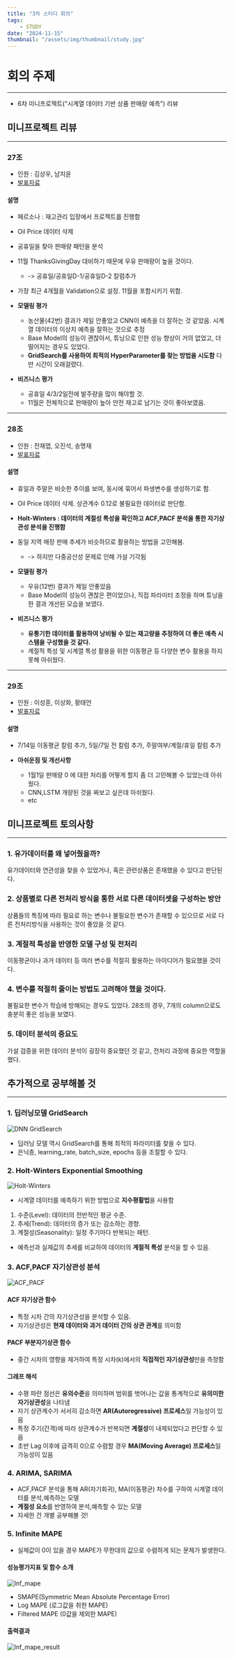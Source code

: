```yaml
---
title: "3차 스터디 회의"
tags:
    - STUDY
date: "2024-11-15"
thumbnail: "/assets/img/thumbnail/study.jpg"
---
```


# 회의 주제
---
* 6차 미니프로젝트("시계열 데이터 기반 상품 판매량 예측") 리뷰

## 미니프로젝트 리뷰
---

### 27조 
- 인원 : 김상우, 남지윤
- [발표자료](https://docs.google.com/presentation/d/1loOAjxrzyYfRfvmB7xvi6fiXxznS5Mb-/edit?usp=drive_link&ouid=110582999063746602025&rtpof=true&sd=true)

#### 설명
- 페르소나 : 재고관리 입장에서 프로젝트를 진행함
- Oil Price 데이터 삭제
- 공휴일을 찾아 판매량 패턴을 분석
- 11월 ThanksGivingDay 대비하기 때문에 우유 판매량이 높을 것이다.
    - -> 공휴일/공휴일D-1/공휴일D-2 칼럼추가
- 가장 최근 4개월을 Validation으로 설정. 11월을 포함시키기 위함.

- **모델링 평가**
    - 농산물(42번) 결과가 제일 안좋았고 CNN이 예측을 더 잘하는 것 같았음. 시계열 데이터의 이상치 예측을 잘하는 것으로 추정
    - Base Model의 성능이 괜찮아서, 튜닝으로 인한 성능 향상이 거의 없었고, 더 떨어지는 경우도 있었다.
    - **GridSearch를 사용하여 최적의 HyperParameter를 찾는 방법을 시도함** 다만 시간이 오래걸렸다.
- **비즈니스 평가**
    - 공휴일 4/3/2일전에 발주량을 많이 해야할 것.
    - 11월은 전체적으로 판매량이 높아 안전 재고로 남기는 것이 좋아보였음.

---
### 28조
- 인원 : 전재엽, 오진석, 송명재
- [발표자료](https://docs.google.com/presentation/d/1C9mm9pbhM1d3nky-IPDG_GyIPwj706UT/edit?usp=drive_link&ouid=110582999063746602025&rtpof=true&sd=true)

#### 설명
- 휴일과 주말은 비슷한 추이를 보여, 동시에 묶어서 파생변수를 생성하기로 함.
- Oil Price 데이터 삭제. 상관계수 0.12로 불필요한 데이터로 판단함.
- **Holt-Winters : 데이터의 계절성 특성을 확인하고 ACF,PACF 분석을 통한 자기상관성 분석을 진행함**
- 동일 지역 매장 판매 추세가 비슷하므로 활용하는 방법을 고민해봄.
    - -> 하지만 다중공산성 문제로 인해 가설 기각됨


- **모델링 평가**
    - 우유(12번) 결과가 제일 안좋았음
    - Base Model의 성능이 괜찮은 편이었으나, 직접 파라미터 조정을 하며 튜닝을 한 결과 개선된 모습을 보였다.
- **비즈니스 평가**
    - **유통기한 데이터를 활용하여 낭비될 수 있는 재고량을 추정하여 더 좋은 예측 시스템을 구성했을 것 같다.**
    - 계절적 특성 및 시계열 특성 활용을 위한 이동평균 등 다양한 변수 활용을 하지 못해 아쉬웠다.

---
### 29조
- 인원 : 이성훈, 이상화, 황태언
- [발표자료](https://docs.google.com/presentation/d/1oxQgknJEIxAe8R-NHMRNDL_Uqu2Sx1g4/edit?usp=drive_link&ouid=110582999063746602025&rtpof=true&sd=true)

#### 설명
- 7/14일 이동평균 칼럼 추가, 5일/7일 전 칼럼 추가, 주말여부/계절/휴일 칼럼 추가

- **아쉬운점 및 개선사항**
    - 1월1일 판매량 0 에 대한 처리를 어떻게 할지 좀 더 고민해볼 수 있었는데 아쉬웠다.
    - CNN,LSTM 개량된 것을 짜보고 싶은데 아쉬웠다.
    - etc



## 미니프로젝트 토의사항
---

### 1. 유가데이터를 왜 넣어줬을까?
유가데이터와 연관성을 찾을 수 있었거나, 혹은 관련상품은 존재했을 수 있다고 판단된다.

### 2. 상품별로 다른 전처리 방식을 통한 서로 다른 데이터셋을 구성하는 방안
상품들의 특징에 따라 필요로 하는 변수나 불필요한 변수가 존재할 수 있으므로 서로 다른 전처리방식을 사용하는 것이 좋았을 것 같다.

### 3. 계절적 특성을 반영한 모델 구성 및 전처리
이동평균이나 과거 데이터 등 여러 변수를 적절히 활용하는 아이디어가 필요했을 것이다.

### 4. 변수를 적절히 줄이는 방법도 고려해야 했을 것이다.
불필요한 변수가 학습에 방해되는 경우도 있었다. 28조의 경우, 7개의 column으로도 충분히 좋은 성능을 보였다.

### 5. 데이터 분석의 중요도
가설 검증을 위한 데이터 분석이 굉장히 중요했던 것 같고, 전처리 과정에 중요한 역할을 했다.


## 추가적으로 공부해볼 것
---

### 1. 딥러닝모델 GridSearch
![DNN GridSearch](/assets/img/study/GridSearch.PNG)
- 딥러닝 모델 역시 GridSearch를 통해 최적의 파라미터를 찾을 수 있다.
- 은닉층, learning_rate, batch_size, epochs 등을 조절할 수 있다.


### 2. Holt-Winters Exponential Smoothing
![Holt-Winters](/assets/img/study/holt_winters.png)
- 시계열 데이터를 예측하기 위한 방법으로 **지수평활법**을 사용함
1. 수준(Level): 데이터의 전반적인 평균 수준.
2. 추세(Trend): 데이터의 증가 또는 감소하는 경향.
3. 계절성(Seasonality): 일정 주기마다 반복되는 패턴.
- 예측선과 실제값의 추세를 비교하여 데이터의 **계절적 특성** 분석을 할 수 있음.


### 3. ACF,PACF 자기상관성 분석
![ACF_PACF](/assets/img/study/acf_pacf.png)

#### ACF 자기상관 함수
- 특정 시차 간의 자기상관성을 분석할 수 있음.
- 자기상관성은 **현재 데이터와 과거 데이터 간의 상관 관계**를 의미함

#### PACF 부분자기상관 함수
- 중간 시차의 영향을 제거하여 특정 시차(k)에서의 **직접적인 자기상관성**만을 측정함

#### 그래프 해석
- 수평 파란 점선은 **유의수준**을 의미하며 범위를 벗어나는 값을 통계적으로 **유의미한 자기상관성**을 나타냄
- 자기 상관계수가 서서히 감소하면 **AR(Autoregressive) 프로세스**일 가능성이 있음
- 특정 주기(간격)에 따라 상관계수가 반복되면 **계절성**이 내제되었다고 판단할 수 있음
- 초반 Lag 이후에 급격히 0으로 수렴할 경우 **MA(Moving Average) 프로세스**일 가능성이 있음

### 4. ARIMA, SARIMA
- ACF,PACF 분석을 통해 AR(자기회귀), MA(이동평균) 차수를 구하여 시계열 데이터를 분석,예측하는 모델
- **계절성 요소**를 반영하여 분석,예측할 수 있는 모델
- 자세한 건 개별 공부해볼 것!

### 5. Infinite MAPE
- 실제값이 0이 있을 경우 MAPE가 무한대의 값으로 수렴하게 되는 문제가 발생한다.

#### 성능평가지표 및 함수 소개
![Inf_mape](/assets/img/study/inf_mape.PNG)
- SMAPE(Symmetric Mean Absolute Percentage Error)
- Log MAPE (로그값을 취한 MAPE)
- Filtered MAPE (0값을 제외한 MAPE)

#### 출력결과
![Inf_mape_result](/assets/img/study/inf_mape_result.PNG)
